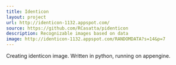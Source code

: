 ```yaml
---
title: Identicon
layout: project
url: http://identicon-1132.appspot.com/
source: https://github.com/RCasatta/pidenticon
description: Recognizable images based on data
image: http://identicon-1132.appspot.com/RANDOMDATA?s=14&p=7
---
```


Creating identicon image. Written in python, running on appengine.
